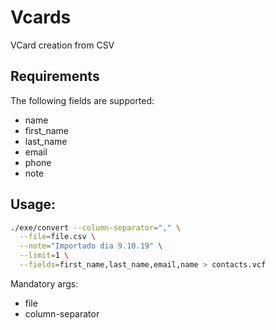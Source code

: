 # Vcards

VCard creation from CSV

## Requirements

The following fields are supported:

- name
- first_name
- last_name
- email
- phone
- note

## Usage:

```bash
./exe/convert --column-separator="," \
  --file=file.csv \
  --note="Importado dia 9.10.19" \
  --limit=1 \
  --fields=first_name,last_name,email,name > contacts.vcf
```

Mandatory args:

- file
- column-separator
